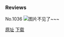 ### Reviews
No.1036
![图片不见了~~~](https://imgs.xkcd.com/comics/reviews.png)

[原址](https://xkcd.com//1036) [下载](https://imgs.xkcd.com/comics/reviews.png)

